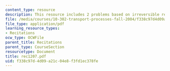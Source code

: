 ```yaml
---
content_type: resource
description: This resource includes 2 problems based on irreversible reaction.
file: /media/courses/10-302-transport-processes-fall-2004/f338c97d4d09a21c04e8f3fd1ec378fe_rec1207.pdf
file_type: application/pdf
learning_resource_types:
- Recitations
ocw_type: OCWFile
parent_title: Recitations
parent_type: CourseSection
resourcetype: Document
title: rec1207.pdf
uid: f338c97d-4d09-a21c-04e8-f3fd1ec378fe
---
```

